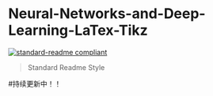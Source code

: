# Neural-Networks-and-Deep-Learning-LaTex-Tikz
[![standard-readme compliant](https://img.shields.io/badge/readme%20style-standard-brightgreen.svg?style=flat-square)](https://github.com/LXTaven/Neural-Networks-and-Deep-Learning-LaTex-Tikz)

> Standard Readme Style

#持续更新中！！
